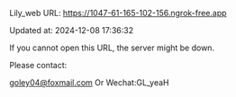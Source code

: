Lily_web URL: https://1047-61-165-102-156.ngrok-free.app

Updated at: 2024-12-08 17:36:32

If you cannot open this URL, the server might be down.

Please contact: 

goley04@foxmail.com Or Wechat:GL_yeaH